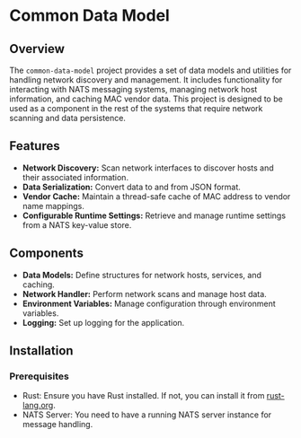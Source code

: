 # Common Data Model

## Overview

The `common-data-model` project provides a set of data models and utilities for handling network discovery and management. It includes functionality for interacting with NATS messaging systems, managing network host information, and caching MAC vendor data. This project is designed to be used as a component in the rest of the systems that require network scanning and data persistence.

## Features

- **Network Discovery:** Scan network interfaces to discover hosts and their associated information.
- **Data Serialization:** Convert data to and from JSON format.
- **Vendor Cache:** Maintain a thread-safe cache of MAC address to vendor name mappings.
- **Configurable Runtime Settings:** Retrieve and manage runtime settings from a NATS key-value store.

## Components

- **Data Models:** Define structures for network hosts, services, and caching.
- **Network Handler:** Perform network scans and manage host data.
- **Environment Variables:** Manage configuration through environment variables.
- **Logging:** Set up logging for the application.

## Installation

### Prerequisites

- Rust: Ensure you have Rust installed. If not, you can install it from [rust-lang.org](https://www.rust-lang.org/).
- NATS Server: You need to have a running NATS server instance for message handling.
